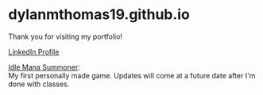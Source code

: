 # dylanmthomas19.github.io

Thank you for visiting my portfolio! 

<a href="https://www.linkedin.com/in/dylanmthomas19/" target="_blank">LinkedIn Profile</a>

<a href="https://dylanmthomas19/IdleManaSummoner" target="_blank">Idle Mana Summoner</a>:
<br>
My first personally made game. Updates will come at a future date after I'm done with classes.